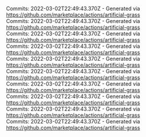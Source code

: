 Commits: 2022-03-02T22:49:43.370Z - Generated via https://github.com/marketplace/actions/artificial-grass
<br>
Commits: 2022-03-02T22:49:43.370Z - Generated via https://github.com/marketplace/actions/artificial-grass
<br>
Commits: 2022-03-02T22:49:43.370Z - Generated via https://github.com/marketplace/actions/artificial-grass
<br>
Commits: 2022-03-02T22:49:43.370Z - Generated via https://github.com/marketplace/actions/artificial-grass
<br>
Commits: 2022-03-02T22:49:43.370Z - Generated via https://github.com/marketplace/actions/artificial-grass
<br>
Commits: 2022-03-02T22:49:43.370Z - Generated via https://github.com/marketplace/actions/artificial-grass
<br>
Commits: 2022-03-02T22:49:43.370Z - Generated via https://github.com/marketplace/actions/artificial-grass
<br>
Commits: 2022-03-02T22:49:43.370Z - Generated via https://github.com/marketplace/actions/artificial-grass
<br>
Commits: 2022-03-02T22:49:43.370Z - Generated via https://github.com/marketplace/actions/artificial-grass
<br>
Commits: 2022-03-02T22:49:43.370Z - Generated via https://github.com/marketplace/actions/artificial-grass
<br>
